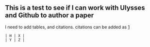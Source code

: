 ## This is a test to see if I can work with Ulysses and Github to author a paper

I need to add tables, and citations. citations can be added as [1]

	| H | X |
	| Y | Z |
	


[1]:	Something
